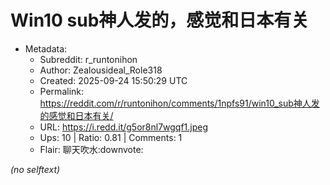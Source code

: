 # Win10 sub神人发的，感觉和日本有关

- Metadata:
  - Subreddit: r_runtonihon
  - Author: Zealousideal_Role318
  - Created: 2025-09-24 15:50:29 UTC
  - Permalink: https://reddit.com/r/runtonihon/comments/1npfs91/win10_sub神人发的感觉和日本有关/
  - URL: https://i.redd.it/g5or8nl7wgqf1.jpeg
  - Ups: 10 | Ratio: 0.81 | Comments: 1
  - Flair: 聊天吹水:downvote:

_(no selftext)_
